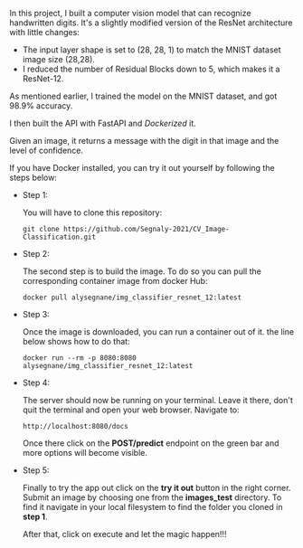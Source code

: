 In this project, I built a computer vision model that can recognize handwritten digits.
It's a slightly modified version of the ResNet architecture with little changes:

- The input layer shape is set to (28, 28, 1) to match the MNIST dataset image size (28,28).
- I reduced the number of Residual Blocks down to 5, which makes it a ResNet-12.

As mentioned earlier, I trained the model on the MNIST dataset, and got 98.9% accuracy. 

I then built the API with FastAPI and *Dockerized* it. 

Given an image, it returns a message with the digit in that image and the level of confidence.

If you have Docker installed, you can try it out yourself by following the steps below:

- Step 1:

    You will have to clone this repository:

      git clone https://github.com/Segnaly-2021/CV_Image-Classification.git
- Step 2:
  
    The second step is to build the image. To do so you can pull the corresponding container image from docker Hub:

      docker pull alysegnane/img_classifier_resnet_12:latest
- Step 3:

    Once the image is downloaded, you can run a container out of it. the line below shows how to do that:
  
      docker run --rm -p 8080:8080 alysegnane/img_classifier_resnet_12:latest

- Step 4:

    The server should now be running on your terminal. Leave it there, don't quit the terminal and open your web browser. Navigate to:
  
      http://localhost:8080/docs

    Once there click on the **POST/predict** endpoint on the green bar and more options will become visible.

- Step 5:

    Finally to try the app out click on the **try it out** button in the right corner.
    Submit an image by choosing one from the **images_test** directory. To find it navigate in your local filesystem to find the folder you cloned in **step 1**.
    
    After that, click on execute and let the magic happen!!! 
      
 
